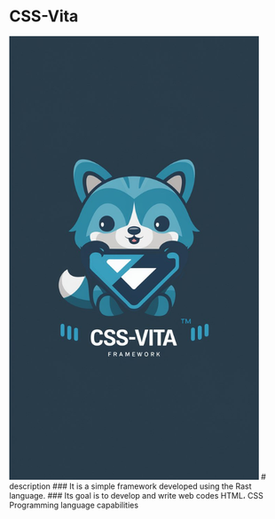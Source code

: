 # CSS-Vita
  <img height="800" src="a-whimsical-and-charming-logo-featuring-a-cute-blu-djuw3PX_QViOlze_NOyYIg-lDMtjz6iR3ytKrZ9xmOgCA.jpeg"/>
# description 
### It is a simple framework developed using the Rast language. 
### Its goal is to develop and write web codes HTML، CSS Programming language capabilities 
